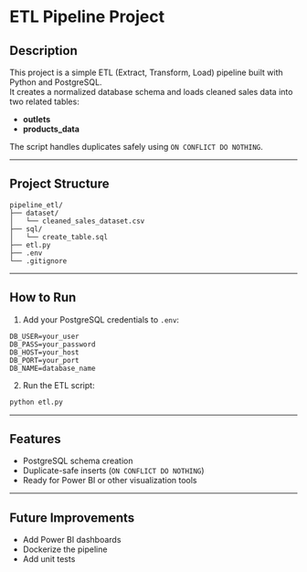 
# ETL Pipeline Project

## Description
This project is a simple ETL (Extract, Transform, Load) pipeline built with Python and PostgreSQL.  
It creates a normalized database schema and loads cleaned sales data into two related tables:
- **outlets**
- **products_data**

The script handles duplicates safely using `ON CONFLICT DO NOTHING`.

---

## Project Structure
```
pipeline_etl/
├── dataset/
│   └── cleaned_sales_dataset.csv
├── sql/
│   └── create_table.sql
├── etl.py
├── .env
└── .gitignore
```

---

## How to Run
1. Add your PostgreSQL credentials to `.env`:
```
DB_USER=your_user
DB_PASS=your_password
DB_HOST=your_host
DB_PORT=your_port
DB_NAME=database_name
```
2. Run the ETL script:
```bash
python etl.py
```

---

## Features
- PostgreSQL schema creation
- Duplicate-safe inserts (`ON CONFLICT DO NOTHING`)
- Ready for Power BI or other visualization tools

---

## Future Improvements
- Add Power BI dashboards
- Dockerize the pipeline
- Add unit tests